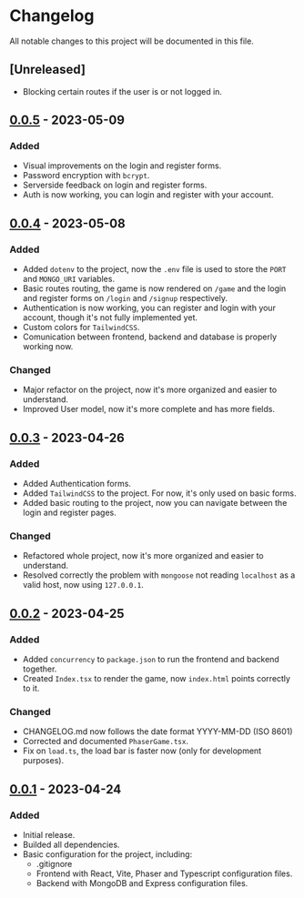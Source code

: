 # Changelog

All notable changes to this project will be documented in this file.

## [Unreleased]

-   Blocking certain routes if the user is or not logged in.

## [0.0.5] - 2023-05-09

### Added

-   Visual improvements on the login and register forms.
-   Password encryption with `bcrypt`.
-   Serverside feedback on login and register forms.
-   Auth is now working, you can login and register with your account.

## [0.0.4] - 2023-05-08

### Added

-   Added `dotenv` to the project, now the `.env` file is used to store the `PORT` and `MONGO_URI` variables.
-   Basic routes routing, the game is now rendered on `/game` and the login and register forms on `/login` and `/signup` respectively.
-   Authentication is now working, you can register and login with your account, though it's not fully implemented yet.
-   Custom colors for `TailwindCSS`.
-   Comunication between frontend, backend and database is properly working now.

### Changed

-   Major refactor on the project, now it's more organized and easier to understand.
-   Improved User model, now it's more complete and has more fields.

## [0.0.3] - 2023-04-26

### Added

-   Added Authentication forms.
-   Added `TailwindCSS` to the project. For now, it's only used on basic forms.
-   Added basic routing to the project, now you can navigate between the login and register pages.

### Changed

-   Refactored whole project, now it's more organized and easier to understand.
-   Resolved correctly the problem with `mongoose` not reading `localhost` as a valid host, now using `127.0.0.1`.

## [0.0.2] - 2023-04-25

### Added

-   Added `concurrency` to `package.json` to run the frontend and backend together.
-   Created `Index.tsx` to render the game, now `index.html` points correctly to it.

### Changed

-   CHANGELOG.md now follows the date format YYYY-MM-DD (ISO 8601)
-   Corrected and documented `PhaserGame.tsx`.
-   Fix on `load.ts`, the load bar is faster now (only for development purposes).

## [0.0.1] - 2023-04-24

### Added

-   Initial release.
-   Builded all dependencies.
-   Basic configuration for the project, including:
    -   .gitignore
    -   Frontend with React, Vite, Phaser and Typescript configuration files.
    -   Backend with MongoDB and Express configuration files.

[0.0.1]: https://github.com/xSharkhy/TFG/releases/tag/v0.0.1
[0.0.2]: https://github.com/xSharkhy/TFG/compare/v0.0.1...v0.0.2
[0.0.3]: https://github.com/xSharkhy/TFG/compare/v0.0.2...v0.0.3
[0.0.4]: https://github.com/xSharkhy/TFG/compare/v0.0.3...v0.0.4
[0.0.5]: https://github.com/xSharkhy/TFG/compare/v0.0.4...v0.0.5

